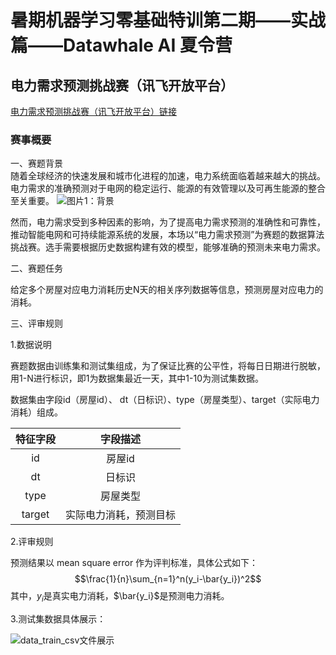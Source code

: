# 暑期机器学习零基础特训第二期——实战篇——**Datawhale AI 夏令营**
## 电力需求预测挑战赛（讯飞开放平台）

[电力需求预测挑战赛（讯飞开放平台）链接](https://challenge.xfyun.cn/topic/info?type=electricity-demand&ch=dw24_uGS8Gs)
### 赛事概要
一、赛题背景\
随着全球经济的快速发展和城市化进程的加速，电力系统面临着越来越大的挑战。电力需求的准确预测对于电网的稳定运行、能源的有效管理以及可再生能源的整合至关重要。
![图片1：背景](https://files.mdnice.com/user/47241/f48a59df-12d5-47a3-8863-4e8330fce111.png)

  然而，电力需求受到多种因素的影响，为了提高电力需求预测的准确性和可靠性，推动智能电网和可持续能源系统的发展，本场以“电力需求预测”为赛题的数据算法挑战赛。选手需要根据历史数据构建有效的模型，能够准确的预测未来电力需求。

二、赛题任务

给定多个房屋对应电力消耗历史N天的相关序列数据等信息，预测房屋对应电力的消耗。

三、评审规则

1.数据说明

赛题数据由训练集和测试集组成，为了保证比赛的公平性，将每日日期进行脱敏，用1-N进行标识，即1为数据集最近一天，其中1-10为测试集数据。

数据集由字段id（房屋id）、 dt（日标识）、type（房屋类型）、target（实际电力消耗）组成。

| 特征字段 |        字段描述        |
| :------: | :--------------------: |
|    id    |         房屋id         |
|    dt    |         日标识         |
|   type   |        房屋类型        |
|  target  | 实际电力消耗，预测目标 |


2.评审规则

预测结果以 mean square error 作为评判标准，具体公式如下：
$$\frac{1}{n}\sum_{n=1}^n(y_i-\bar{y_i})^2$$
其中，$y_i$是真实电力消耗，$\bar{y_i}$是预测电力消耗。

3.测试集数据具体展示：

![data_train_csv文件展示](https://files.mdnice.com/user/47241/ac3e12b2-5ea3-443a-af90-da44e623e167.png)